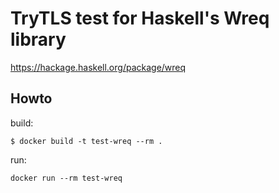 # TryTLS test for Haskell's Wreq library

https://hackage.haskell.org/package/wreq

## Howto

build:

```
$ docker build -t test-wreq --rm .
```

run:

```
docker run --rm test-wreq
```

